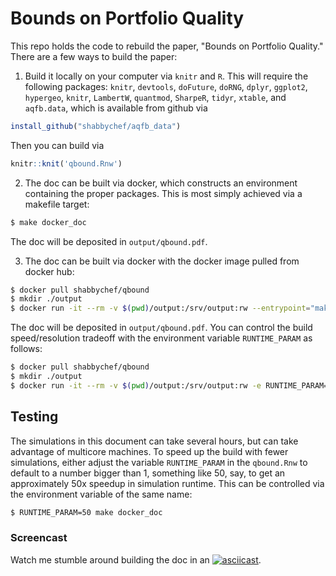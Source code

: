 
# Bounds on Portfolio Quality

This repo holds the code to rebuild the paper, "Bounds on Portfolio Quality." 
There are a few ways to build the paper:

1. Build it locally on your computer via `knitr` and `R`. This will require
the following packages:
`knitr`, `devtools`, `doFuture`, `doRNG`, `dplyr`, `ggplot2`, `hypergeo`, `knitr`, `LambertW`, 
`quantmod`, `SharpeR`, `tidyr`, `xtable`, 
and `aqfb.data`, which is available from github via
```r
install_github("shabbychef/aqfb_data")
```
Then you can build via
```r
knitr::knit('qbound.Rnw')
```

2. The doc can be built via docker, which constructs an environment containing the proper
	 packages. This is most simply achieved via a makefile target:
```bash
$ make docker_doc
```
The doc will be deposited in `output/qbound.pdf`.

3. The doc can be built via docker with the docker image pulled from docker hub:
 ```bash
$ docker pull shabbychef/qbound
$ mkdir ./output
$ docker run -it --rm -v $(pwd)/output:/srv/output:rw --entrypoint="make" shabbychef/qbound "doc"
```
The doc will be deposited in `output/qbound.pdf`. You can control the build
speed/resolution tradeoff with the environment variable `RUNTIME_PARAM` as
follows:

 ```bash
$ docker pull shabbychef/qbound
$ mkdir ./output
$ docker run -it --rm -v $(pwd)/output:/srv/output:rw -e RUNTIME_PARAM=50 --entrypoint="make" shabbychef/qbound "doc"
```

## Testing

The simulations in this document can take several hours, but can take advantage of multicore
machines. To speed up the build with fewer simulations, either adjust the
variable `RUNTIME_PARAM` in the `qbound.Rnw` to default to a number bigger than 1, something like 50, say,
to get an approximately 50x speedup in simulation runtime.  This can be
controlled via the environment variable of the same name:

```bash
$ RUNTIME_PARAM=50 make docker_doc
```

### Screencast

Watch me stumble around building the doc in an 
[![asciicast](https://asciinema.org/a/8k4fCHXljwLC6fx00LSJe7FfN.png)](https://asciinema.org/a/8k4fCHXljwLC6fx00LSJe7FfN).


